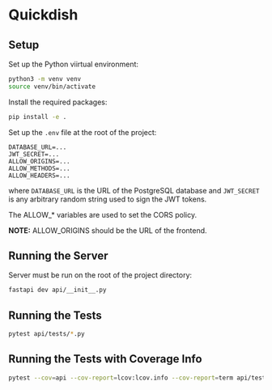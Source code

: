 # Quickdish

## Setup

Set up the Python viirtual environment:

```bash
python3 -m venv venv
source venv/bin/activate
```

Install the required packages:

```bash
pip install -e .
```

Set up the `.env` file at the root of the project:

```env
DATABASE_URL=...
JWT_SECRET=...
ALLOW_ORIGINS=...
ALLOW_METHODS=...
ALLOW_HEADERS=...
```

where `DATABASE_URL` is the URL of the PostgreSQL database and `JWT_SECRET` is
any arbitrary random string used to sign the JWT tokens.

The ALLOW\_\* variables are used to set the CORS policy.

**NOTE:** ALLOW_ORIGINS should be the URL of the frontend.

## Running the Server

Server must be run on the root of the project directory:

```bash
fastapi dev api/__init__.py
```

## Running the Tests

```bash
pytest api/tests/*.py
```

## Running the Tests with Coverage Info

```bash
pytest --cov=api --cov-report=lcov:lcov.info --cov-report=term api/tests/*.py
```
